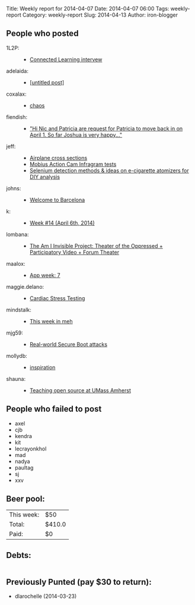 Title: Weekly report for 2014-04-07
Date: 2014-04-07 06:00
Tags: weekly-report
Category: weekly-report
Slug: 2014-04-13
Author: iron-blogger


<h2>People who posted</h2>
<dl>
<dt><span class="user">1L2P:</span></dt>
<dd>
  <ul>
   <li><a href="http://1l2p.net/2014/04/10/Connected-Learning-Podcast.html">Connected Learning intervew</a></li>
  </ul>
</dd>
<dt><span class="user">adelaida:</span></dt>
<dd>
  <ul>
   <li><a href="https://saddlebaggins.wordpress.com/2014/04/14/703/">[untitled post]</a></li>
  </ul>
</dd>
<dt><span class="user">coxalax:</span></dt>
<dd>
  <ul>
   <li><a href="http://moveward.com/chaos/">chaos</a></li>
  </ul>
</dd>
<dt><span class="user">fiendish:</span></dt>
<dd>
  <ul>
   <li><a href="http://textsfromharriotte.tumblr.com/post/82603811025">"Hi Nic and Patricia are request for Patricia to move back in on April 1. So far Joshua is very happy..."</a></li>
  </ul>
</dd>
<dt><span class="user">jeff:</span></dt>
<dd>
  <ul>
   <li><a href="http://unterbahn.com/2014/04/airplane-cross-sections/">Airplane cross sections</a></li>
   <li><a href="http://publiclab.org/notes/warren/04-10-2014/mobius-action-cam-infragram-tests">Mobius Action Cam Infragram tests</a></li>
   <li><a href="http://publiclab.org/notes/warren/04-08-2014/selenium-detection-methods-ideas-on-e-cigarette-atomizers-for-diy-analysis">Selenium detection methods & ideas on e-cigarette atomizers for DIY analysis</a></li>
  </ul>
</dd>
<dt><span class="user">johns:</span></dt>
<dd>
  <ul>
   <li><a href="http://feedproxy.google.com/~r/wjsullivan/~3/7unhowhNsVc/297292.html">Welcome to Barcelona</a></li>
  </ul>
</dd>
<dt><span class="user">k:</span></dt>
<dd>
  <ul>
   <li><a href="http://www.googlish.com/?p=49">Week #14 (April 6th, 2014)</a></li>
  </ul>
</dd>
<dt><span class="user">lombana:</span></dt>
<dd>
  <ul>
   <li><a href="http://andreslombana.net/blog/2014/04/13/am-i-invisible/">The Am I Invisible Project: Theater of the Oppressed + Participatory Video + Forum Theater</a></li>
  </ul>
</dd>
<dt><span class="user">maalox:</span></dt>
<dd>
  <ul>
   <li><a href="http://alexose.blogspot.com/2014/04/app-week-7_10.html">App week: 7</a></li>
  </ul>
</dd>
<dt><span class="user">maggie.delano:</span></dt>
<dd>
  <ul>
   <li><a href="http://maggiedelano.tumblr.com/post/82624422146">Cardiac Stress Testing</a></li>
  </ul>
</dd>
<dt><span class="user">mindstalk:</span></dt>
<dd>
  <ul>
   <li><a href="http://mindstalk.livejournal.com/395399.html">This week in meh</a></li>
  </ul>
</dd>
<dt><span class="user">mjg59:</span></dt>
<dd>
  <ul>
   <li><a href="http://mjg59.dreamwidth.org/30773.html">Real-world Secure Boot attacks</a></li>
  </ul>
</dd>
<dt><span class="user">mollydb:</span></dt>
<dd>
  <ul>
   <li><a href="http://mmillions.wordpress.com/2014/04/13/inspiration/">inspiration</a></li>
  </ul>
</dd>
<dt><span class="user">shauna:</span></dt>
<dd>
  <ul>
   <li><a href="http://openhatch.org/blog/2014/teaching-open-source-at-umass-amherst/">Teaching open source at UMass Amherst</a></li>
  </ul>
</dd>
</dl>

<h2>People who failed to post</h2>
<ul>
<li class="user">axel</li>
<li class="user">cjb</li>
<li class="user">kendra</li>
<li class="user">kit</li>
<li class="user">lecrayonkhol</li>
<li class="user">mad</li>
<li class="user">nadya</li>
<li class="user">paultag</li>
<li class="user">sj</li>
<li class="user">xxv</li>
</ul>



<h2>Beer pool:</h2>
<table>
  <tr> <td> This week: </td> <td> $50 </td> </tr>
  <tr> <td> Total: </td> <td> $410.0 </td> </tr>
  <tr> <td> Paid: </td> <td> $0 </td> </tr>
</table>

<h2>Debts:</h2>

<table class="debts">
</table>

<h2>Previously Punted (pay $30 to return):</h2>
<ul>
<li>dlarochelle (2014-03-23)</li>
</ul>
